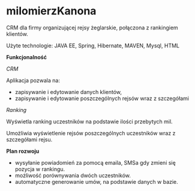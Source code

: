 # milomierzKanona

CRM dla firmy organizującej rejsy żeglarskie, połączona z rankingiem klientów.

Użyte technologie:
JAVA EE, Spring, Hibernate, MAVEN, Mysql, HTML

**Funkcjonalność**

_CRM_

Aplikacja pozwala na: 
- zapisywanie i edytowanie danych klientów, 
- zapisywanie i edytowanie poszczególnych rejsów wraz z szczegółami

_Ranking_

Wyświetla ranking uczestników na podstawie ilości przebytych mil.

Umożliwia wyświetlenie rejsów poszczególnych uczestników wraz z szczegółami rejsu.

**Plan rozwoju**

- wysyłanie powiadomień za pomocą emaila, SMSa gdy zmieni się pozycja w rankingu.
- możliwość porównywania dwóch uczestników.
- automatyczne generowanie umów, na podstawie danych w bazie.